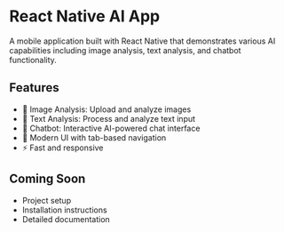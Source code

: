 # React Native AI App

A mobile application built with React Native that demonstrates various AI capabilities including image analysis, text analysis, and chatbot functionality.

## Features

- 📸 Image Analysis: Upload and analyze images
- 📝 Text Analysis: Process and analyze text input
- 💬 Chatbot: Interactive AI-powered chat interface
- 🎨 Modern UI with tab-based navigation
- ⚡ Fast and responsive

## Coming Soon

- Project setup
- Installation instructions
- Detailed documentation
